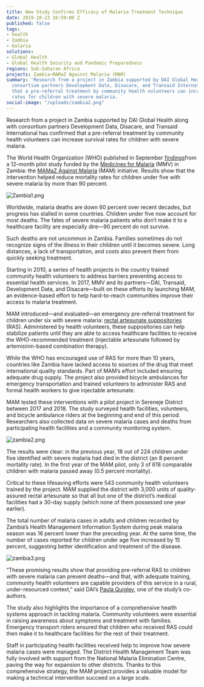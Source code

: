 ```yaml
---
title: New Study Confirms Efficacy of Malaria Treatment Technique
date: 2019-10-23 16:59:00 Z
published: false
tags:
- health
- Zambia
- malaria
solutions:
- Global Health
- Global Health Security and Pandemic Preparedness
regions: Sub-Saharan Africa
projects: Zambia—MAMaZ Against Malaria (MAM)
summary: 'Research from a project in Zambia supported by DAI Global Health along with
  consortium partners Development Data, Disacare, and Transaid International has confirmed
  that a pre-referral treatment by community health volunteers can increase survival
  rates for children with severe malaria. '
social-image: "/uploads/zambia2.png"
---
```


Research from a project in Zambia supported by DAI Global Health along with consortium partners Development Data, Disacare, and Transaid International has confirmed that a pre-referral treatment by community health volunteers can increase survival rates for children with severe malaria. 

The World Health Organization (WHO) published in September [findings](https://www.who.int/bulletin/online_first/BLT.19.231506.pdf)from a 12-month pilot study funded by the [Medicines for Malaria](https://www.mmv.org/) (MMV) in Zambia: the [MAMaZ Against Malaria](https://www.dai.com/our-work/projects/zambia-mamaz-against-malaria) (MAM) initiative. Results show that the intervention helped reduce mortality rates for children under five with severe malaria by more than 90 percent. 

![Zambia1.png](/uploads/Zambia1.png)

Worldwide, malaria deaths are down 60 percent over recent decades, but progress has stalled in some countries. Children under five now account for most deaths. The fates of severe malaria patients who don’t make it to a healthcare facility are especially dire—90 percent do not survive. 

Such deaths are not uncommon in Zambia. Families sometimes do not recognize signs of the illness in their children until it becomes severe. Long distances, a lack of transportation, and costs also prevent them from quickly seeking treatment. 

Starting in 2010, a series of health projects in the country trained community health volunteers to address barriers preventing access to essential health services. In 2017, MMV and its partners—DAI, Transaid, Development Data, and Disacare—built on these efforts by launching MAM, an evidence-based effort to help hard-to-reach communities improve their access to malaria treatment.
 
MAM introduced—and evaluated—an emergency pre-referral treatment for children under six with severe malaria: [rectal artesunate suppositories](https://www.mmv.org/access/products-projects/rectal-artesunate-ras) (RAS). Administered by health volunteers, these suppositories can help stabilize patients until they are able to access healthcare facilities to receive the WHO-recommended treatment (injectable artesunate followed by artemisinin-based combination therapy). 

While the WHO has encouraged use of RAS for more than 10 years, countries like Zambia have lacked access to sources of the drug that meet international quality standards. Part of MAM’s effort included ensuring adequate drug supply. The project also provided bicycle ambulances for emergency transportation and trained volunteers to administer RAS and formal health workers to give injectable artesunate. 

MAM tested these interventions with a pilot project in Sereneje District between 2017 and 2018. The study surveyed health facilities, volunteers, and bicycle ambulance riders at the beginning and end of this period. Researchers also collected data on severe malaria cases and deaths from participating health facilities and a community monitoring system. 

![zambia2.png](/uploads/zambia2.png)

The results were clear: in the previous year, 18 out of 224 children under five identified with severe malaria had died in the district (an 8 percent mortality rate). In the first year of the MAM pilot, only 3 of 618 comparable children with malaria passed away (0.5 percent mortality). 

Critical to these lifesaving efforts were 543 community health volunteers trained by the project. MAM supplied the district with 3,000 units of quality-assured rectal artesunate so that all but one of the district’s medical facilities had a 30-day supply (which none of them possessed one year earlier). 

The total number of malaria cases in adults and children recorded by Zambia’s Health Management Information System during peak malaria season was 16 percent lower than the preceding year. At the same time, the number of cases reported for children under age five increased by 15 percent, suggesting better identification and treatment of the disease.

![zambia3.png](/uploads/zambia3.png)

“These promising results show that providing pre-referral RAS to children with severe malaria can prevent deaths—and that, with adequate training, community health volunteers are capable providers of this service in a rural, under-resourced context,” said DAI’s [Paula Quigley](https://www.dai.com/who-we-are/our-team/paula-quigley), one of the study’s co-authors.
  
The study also highlights the importance of a comprehensive health systems approach in tackling malaria. Community volunteers were essential in raising awareness about symptoms and treatment with families. Emergency transport riders ensured that children who received RAS could then make it to healthcare facilities for the rest of their treatment.
 
Staff in participating health facilities received help to improve how severe malaria cases were managed. The District Health Management Team was fully involved with support from the National Malaria Elimination Centre, paving the way for expansion to other districts. Thanks to this comprehensive strategy, the MAM project provides a valuable model for making a technical intervention succeed on a large scale.  